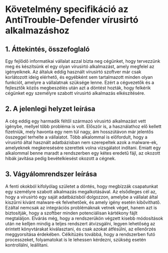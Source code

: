 # Követelmény specifikáció az AntiTrouble-Defender vírusirtó alkalmazáshoz
## 1. Áttekintés, összefoglaló
Egy fejlődő informatikai vállalat azzal bízta neg cégünket, hogy tervezzünk meg és készítsünk el egy olyan vírusirtó alkalmazást, amely megfelel az igényeiknek.
Az általuk eddig használt vírusirtó szoftver már csak korlátozott ideig elérhető, és egyébként sem tartalmazott minden olyan funkciót, amelyre a vállalatnak szüksége lenne.
Ezért a cégvezetők és a fejlesztők közös megbeszélés után azt a döntést hozták, hogy felkérik cégünket egy személyre szabott vírusirtó alkalmazás elkészítésére.

## 2. A jelenlegi helyzet leírása
A cég eddig egy harmadik féltől származó vírusirtó alkalmazást vett igénybe, mellyel több probléma is volt. Először is, a használathoz elő kellett fizetniük, mely havonta egy nem túl nagy, ám hosszútávon már jelentős összeggel terhelte a vállalatot.
Több alkalommal is előfordult, hogy a vírusirtó által használt adatbázisban nem szerepeltek azok a malware-ek, amelyeknek megkeresésére szerettek volna vizsgálatot indítani. Emiatt egy alkalommal benne maradt a rendszerben egy kétes eredetű fájl, az okozott hibák javítása pedig bevételkiesést okozott a cégnek.

## 3. Vágyálomrendszer leírása
A fenti okokból kifolyólag születet a döntés, hogy megbízzák csapatunkat egy személyre szabott alkalmazás megalkotásával.
Az elsődleges cél az, hogy a vírusirtó egy saját adatbázisból dolgozzon, amelybe a vállalat által kiszűrni kívánt malware-ek felvehetőek, és amely igény esetén kibővíthatő. Ezáltal nemcsak az integrációs problémáknak vetnek véget, hanem azt is biztosítják, hogy a szoftber minden potenciálisan kártékony fájlt megtaláljon.
Elvárás még, hogy a rendszerükön végzett kisebb módosítások után ne kelljen mindig a teljes rendszert átvizsgálni, legyen lehetőség az érintett könyvtárakat kiválasztani, és csak azokat átfésülni, az ellenőrzés meggyorsítása érdekében.
Célkitúzés továbbá, hogy a rendszerben futó processzeket, folyamatokat is le lehessen kérdezni, szükség esetén kontrollálni, leállítani.

